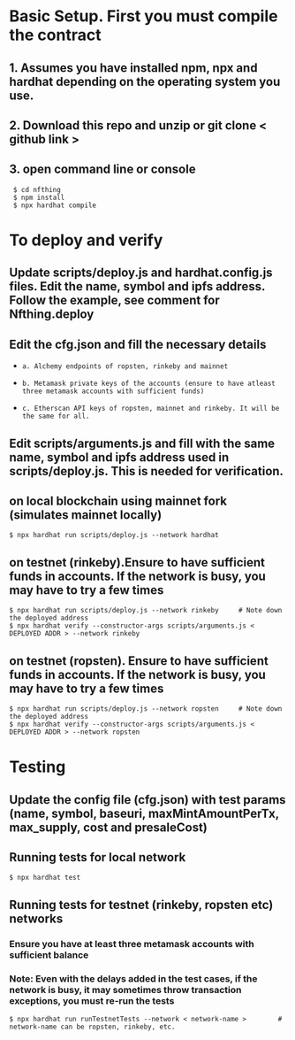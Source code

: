 # Basic Setup. First you must compile the contract

## 1. Assumes you have installed npm, npx and hardhat depending on the operating system you use.
## 2. Download this repo and unzip or git clone < github link >
## 3. open command line or console
```
 $ cd nfthing
 $ npm install 
 $ npx hardhat compile
```


# To deploy and verify
## Update scripts/deploy.js and hardhat.config.js files. Edit the name, symbol and ipfs address. Follow the example, see comment for Nfthing.deploy
## Edit the cfg.json and fill the necessary details
*     a. Alchemy endpoints of ropsten, rinkeby and mainnet
*     b. Metamask private keys of the accounts (ensure to have atleast three metamask accounts with sufficient funds)
*     c. Etherscan API keys of ropsten, mainnet and rinkeby. It will be the same for all.

## Edit scripts/arguments.js and fill with the same name, symbol and ipfs address used in scripts/deploy.js. This is needed for verification.

## on local blockchain using mainnet fork (simulates mainnet locally)
```
$ npx hardhat run scripts/deploy.js --network hardhat

```

## on testnet (rinkeby).Ensure to have sufficient funds in accounts. If the network is busy, you may have to try a few times
```
$ npx hardhat run scripts/deploy.js --network rinkeby     # Note down the deployed address
$ npx hardhat verify --constructor-args scripts/arguments.js < DEPLOYED ADDR > --network rinkeby

```

## on testnet (ropsten). Ensure to have sufficient funds in accounts. If the network is busy, you may have to try a few times
```
$ npx hardhat run scripts/deploy.js --network ropsten     # Note down the deployed address
$ npx hardhat verify --constructor-args scripts/arguments.js < DEPLOYED ADDR > --network ropsten

```
# Testing
## Update the config file (cfg.json) with test params (name, symbol, baseuri, maxMintAmountPerTx, max_supply, cost and presaleCost)

## Running tests for local network
```
$ npx hardhat test

```

## Running tests for testnet (rinkeby, ropsten etc) networks
### Ensure you have at least three metamask accounts with sufficient balance
### Note: Even with the delays added in the test cases, if the network is busy, it may sometimes throw transaction exceptions, you must re-run the tests

```
$ npx hardhat run runTestnetTests --network < network-name >        # network-name can be ropsten, rinkeby, etc.

```
